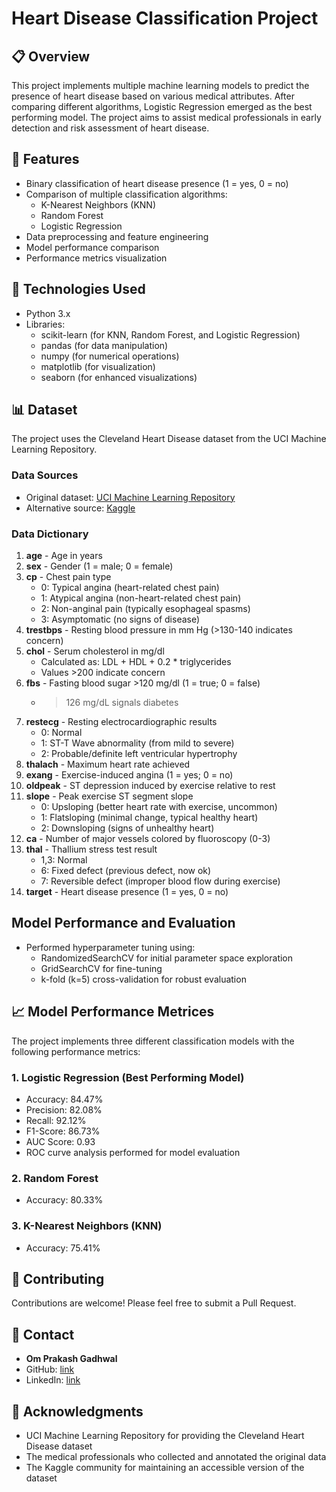 # Heart Disease Classification Project

## 📋 Overview
This project implements multiple machine learning models to predict the presence of heart disease based on various medical attributes. After comparing different algorithms, Logistic Regression emerged as the best performing model. The project aims to assist medical professionals in early detection and risk assessment of heart disease.

## 🎯 Features
- Binary classification of heart disease presence (1 = yes, 0 = no)
- Comparison of multiple classification algorithms:
  - K-Nearest Neighbors (KNN)
  - Random Forest
  - Logistic Regression
- Data preprocessing and feature engineering
- Model performance comparison
- Performance metrics visualization

## 🔧 Technologies Used
- Python 3.x
- Libraries:
  - scikit-learn (for KNN, Random Forest, and Logistic Regression)
  - pandas (for data manipulation)
  - numpy (for numerical operations)
  - matplotlib (for visualization)
  - seaborn (for enhanced visualizations)

## 📊 Dataset
The project uses the Cleveland Heart Disease dataset from the UCI Machine Learning Repository.

### Data Sources
- Original dataset: [UCI Machine Learning Repository](https://archive.ics.uci.edu/ml/datasets/heart+Disease)
- Alternative source: [Kaggle](https://www.kaggle.com/datasets/sumaiyatasmeem/heart-disease-classification-dataset)

### Data Dictionary
1. **age** - Age in years
2. **sex** - Gender (1 = male; 0 = female)
3. **cp** - Chest pain type
   * 0: Typical angina (heart-related chest pain)
   * 1: Atypical angina (non-heart-related chest pain)
   * 2: Non-anginal pain (typically esophageal spasms)
   * 3: Asymptomatic (no signs of disease)
4. **trestbps** - Resting blood pressure in mm Hg (>130-140 indicates concern)
5. **chol** - Serum cholesterol in mg/dl
   * Calculated as: LDL + HDL + 0.2 * triglycerides
   * Values >200 indicate concern
6. **fbs** - Fasting blood sugar >120 mg/dl (1 = true; 0 = false)
   * >126 mg/dL signals diabetes
7. **restecg** - Resting electrocardiographic results
   * 0: Normal
   * 1: ST-T Wave abnormality (from mild to severe)
   * 2: Probable/definite left ventricular hypertrophy
8. **thalach** - Maximum heart rate achieved
9. **exang** - Exercise-induced angina (1 = yes; 0 = no)
10. **oldpeak** - ST depression induced by exercise relative to rest
11. **slope** - Peak exercise ST segment slope
    * 0: Upsloping (better heart rate with exercise, uncommon)
    * 1: Flatsloping (minimal change, typical healthy heart)
    * 2: Downsloping (signs of unhealthy heart)
12. **ca** - Number of major vessels colored by fluoroscopy (0-3)
13. **thal** - Thallium stress test result
    * 1,3: Normal
    * 6: Fixed defect (previous defect, now ok)
    * 7: Reversible defect (improper blood flow during exercise)
14. **target** - Heart disease presence (1 = yes, 0 = no)

## Model Performance and Evaluation
- Performed hyperparameter tuning using:
  - RandomizedSearchCV for initial parameter space exploration
  - GridSearchCV for fine-tuning
  -  k-fold (k=5) cross-validation for robust evaluation 

## 📈 Model Performance Metrices
The project implements three different classification models with the following performance metrics:

### 1. Logistic Regression (Best Performing Model)
- Accuracy: 84.47%
- Precision: 82.08%
- Recall: 92.12%
- F1-Score: 86.73%
- AUC Score: 0.93
- ROC curve analysis performed for model evaluation


### 2. Random Forest
- Accuracy: 80.33%

### 3. K-Nearest Neighbors (KNN)
- Accuracy: 75.41%

## 🤝 Contributing
Contributions are welcome! Please feel free to submit a Pull Request.

## 👥 Contact
- **Om Prakash Gadhwal**
- GitHub: [link](https://github.com/omg04j)
- LinkedIn: [link](in/omprakash-gadhwal-19422628b)

## 🙏 Acknowledgments
- UCI Machine Learning Repository for providing the Cleveland Heart Disease dataset
- The medical professionals who collected and annotated the original data
- The Kaggle community for maintaining an accessible version of the dataset
